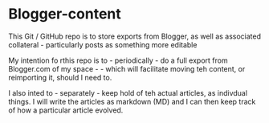 # Blogger-content

This Git / GitHub repo is to store exports from Blogger, as well as associated collateral - particularly posts as something more editable


My intention fo rthis repo is to - periodically - do a full export from Blogger.com of my space - [](https://simon-northampton.blogspot.com) - which will facilitate moving teh content, or reimporting it, should I need to.

I also inted to - separately - keep hold of teh actual articles, as indivdual things.  I will write the articles as markdown (MD) and I can then keep track of how a particular article evolved.



